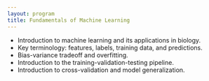 ```yaml
---
layout: program
title: Fundamentals of Machine Learning
---
```

- Introduction to machine learning and its applications in biology.
- Key terminology: features, labels, training data, and predictions.
- Bias-variance tradeoff and overfitting.
- Introduction to the training-validation-testing pipeline.
- Introduction to cross-validation and model generalization.
